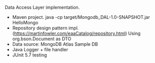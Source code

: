 Data Access Layer implementation.

- Maven project.  java -cp target/Mongodb_DAL-1.0-SNAPSHOT.jar HelloMongo
- Repository design pattern impl. (https://martinfowler.com/eaaCatalog/repository.html)
  Using org.bson.Document as DTO
- Data source: MongoDB Atlas Sample DB
- Java Logger + file handler
- JUnit 5.7 testing




